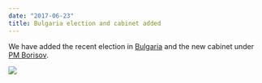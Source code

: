 ```yaml
---
date: "2017-06-23"
title: Bulgaria election and cabinet added
---
```


We have added the recent election in [Bulgaria](http://www.parlgov.org/explore/BGR/election/2017-03-26/) and the new cabinet under [PM Borisov](http://www.parlgov.org/explore/BGR/cabinet/2017-05-04/).

![](/images/parliament-netherlands.jpg)
